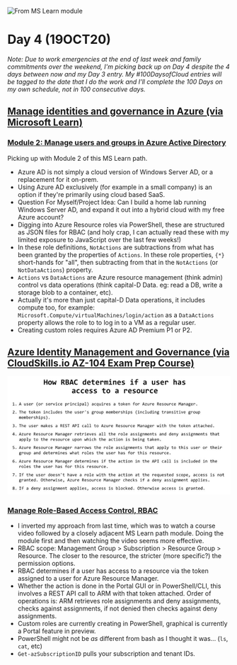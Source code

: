 ![From MS Learn module](https://docs.microsoft.com/en-us/learn/modules/manage-users-and-groups-in-aad/media/2-azure-vs-windows-ad.png)

# Day 4 (19OCT20)

*Note: Due to work emergencies at the end of last week and family commitments over the weekend, I'm picking back up on Day 4 despite the 4 days between now and my Day 3 entry. My #100DaysofCloud entries will be tagged to the date that I do the work and I'll complete the 100 Days on my own schedule, not in 100 consecutive days.*

## [Manage identities and governance in Azure (via Microsoft Learn)](https://docs.microsoft.com/en-us/learn/paths/az-104-manage-identities-governance/?source=learn)

### [Module 2: Manage users and groups in Azure Active Directory](https://docs.microsoft.com/en-us/learn/modules/manage-users-and-groups-in-aad/) 

Picking up with Module 2 of this MS Learn path.

- Azure AD is not simply a cloud version of Windows Server AD, or a replacement for it on-prem. 
- Using Azure AD exclusively (for example in a small company) is an option if they're primarily using cloud based SaaS.
- Question For Myself/Project Idea: Can I build a home lab running Windows Server AD, and expand it out into a hybrid cloud with my free Azure account? 
- Digging into Azure Resource roles via PowerShell, these are structured as JSON files for RBAC (and holy crap, I can actually read these with my limited exposure to JavaScript over the last few weeks!) 
- In these role definitions, `NotActions` are subtractions from what has been granted by the properties of `Actions`. In these role properties, `{*}` short-hands for "all", then subtracting from that in the `NotActions` (or `NotDataActions`) property. 
- `Actions` vs `DataActions` are Azure resource management (think admin) control vs data operations (think capital-D Data. eg: read a DB, write a storage blob to a container, etc).
- Actually it's more than just capital-D Data operations, it includes compute too, for example: `Microsoft.Compute/virtualMachines/login/action` as a `DataActions` property allows the role to to log in to a VM as a regular user.
- Creating custom roles requires Azure AD Premium P1 or P2.

## [Azure Identity Management and Governance (via CloudSkills.io AZ-104 Exam Prep Course)](https://portal.cloudskills.io/products/azure-administrator-az-104-exam-prep-course)

![From CloudSkills.io AZ-104 course](https://github.com/zperk028/100DaysofCloud/blob/main/Journey/004/rbac.JPG) 

### [Manage Role-Based Access Control, RBAC](https://portal.cloudskills.io/products/azure-administrator-az-104-exam-prep-course/categories/2692676/posts/8980102)

- I inverted my approach from last time, which was to watch a course video followed by a closely adjacent MS Learn path module. Doing the module first and then watching the video seems more effective. 
- RBAC scope: Management Group > Subscription > Resource Group > Resource.  The closer to the resource, the stricter (more specific?) the permission options.
- RBAC determines if a user has access to a resource via the token assigned to a user for Azure Resource Manager. 
- Whether the action is done in the Portal GUI or in PowerShell/CLI, this involves a REST API call to ARM with that token attached. Order of operations is: ARM retrieves role assignments and deny assignments, checks against assignments, if not denied then checks against deny assignments. 
- Custom roles are currently creating in PowerShell, graphical is currently a Portal feature in preview.
- PowerShell might not be *as* different from bash as I thought it was... (`ls`, `cat`, etc)
- `Get-azSubscriptionID` pulls your subscription and tenant IDs.

